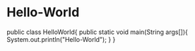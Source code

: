 # Hello-World
public class HelloWorld{
public static void main(String args[]){
System.out.println("Hello-World");
}
}
